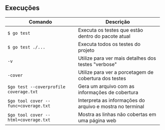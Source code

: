 ## Execuções

Comando | Descrição
---     | ---
`$ go test` | Executa os testes que estão dentro do pacote atual
`$ go test ./...` | Executa todos os testes do projeto
`-v` | Utilize para ver mais detalhes dos testes "verbose"
`-cover` | Utilize para ver a porcetagem de cobertura dos testes
`$go test --coverprofile coverage.txt` | Gera um arquivo com as informações de cobertura
`$go tool cover --func=coverage.txt` | Interpreta as informações do arquivo e mostra no terminal
`$go tool cover --html=coverage.txt` | Mostra as linhas não cobertas em uma página web

